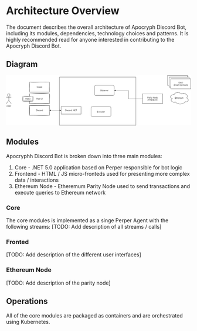 # Architecture Overview
The document describes the overall architecture of Apocryph Discord Bot, 
including its modules, dependencies, technology choices and patterns.
It is highly recommended read for anyone interested in contributing to the
Apocryph Discord Bot.

## Diagram

![Diagram](architecture-overview.png)

## Modules
Apocryphh Discord Bot is broken down into three main modules:
1. Core - .NET 5.0 application based on Perper responsible for bot logic
2. Frontend - HTML / JS micro-fronteds used for presenting more complex data / interactions
3. Ethereum Node - Etheremum Parity Node used to send transactions and execute queries to Ethereum network

### Core
The core modules is implemented as a singe Perper Agent with the following streams:
[TODO: Add description of all streams / calls]

### Fronted
[TODO: Add description of the different user interfaces]

### Ethereum Node
[TODO: Add description of the parity node]

## Operations
All of the core modules are packaged as containers and are orchestrated using
Kubernetes. 